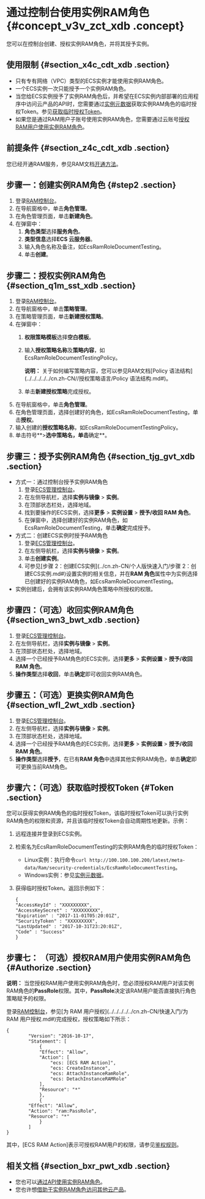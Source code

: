 # 通过控制台使用实例RAM角色 {#concept_v3v_zct_xdb .concept}

您可以在控制台创建、授权实例RAM角色，并将其授予实例。

## 使用限制 {#section_x4c_cdt_xdb .section}

-   只有专有网络（VPC）类型的ECS实例才能使用实例RAM角色。
-   一个ECS实例一次只能授予一个实例RAM角色。
-   当您给ECS实例授予了实例RAM角色后，并希望在ECS实例内部部署的应用程序中访问云产品的API时，您需要通过[实例元数据](cn.zh-CN/实例/管理实例/使用实例元数据/什么是实例元数据.md#)获取实例RAM角色的临时授权Token。参见[获取临时授权Token](#)。
-   如果您是通过RAM用户子账号使用实例RAM角色，您需要通过云账号[授权RAM用户使用实例RAM角色](#)。

## 前提条件 {#section_z4c_cdt_xdb .section}

您已经开通RAM服务，参见RAM文档[开通方法](../../../../../cn.zh-CN/产品定价/开通方法.md#)。

## 步骤一：创建实例RAM角色 {#step2 .section}

1.  登录[RAM控制台](https://ram.console.aliyun.com/#/overview)。
2.  在导航窗格中，单击**角色管理**。
3.  在角色管理页面，单击**新建角色**。
4.  在弹窗中：
    1.  **角色类型**选择**服务角色**。
    2.  **类型信息**选择**ECS 云服务器**。
    3.  输入角色名称及备注，如EcsRamRoleDocumentTesting。
    4.  单击**创建**。

## 步骤二：授权实例RAM角色 {#section_q1m_sst_xdb .section}

1.  登录[RAM控制台](https://ram.console.aliyun.com/#/overview)。
2.  在导航窗格中，单击**策略管理**。
3.  在策略管理页面，单击**新建授权策略**。
4.  在弹窗中：
    1.  **权限策略模板**选择**空白模板**。
    2.  输入**授权策略名称**及**策略内容**，如EcsRamRoleDocumentTestingPolicy。

        **说明：** 关于如何编写策略内容，您可以参见RAM文档[Policy 语法结构](../../../../../cn.zh-CN//授权策略语言/Policy 语法结构.md#)。

    3.  单击**新建授权策略**完成授权。
5.  在导航窗格中，单击**角色管理**。
6.  在角色管理页面，选择创建好的角色，如EcsRamRoleDocumentTesting，单击**授权**。
7.  输入创建的**授权策略名称**，如EcsRamRoleDocumentTestingPolicy。
8.  单击符号**\>**选中策略名，单击**确定**。

## 步骤三：授予实例RAM角色 {#section_tjg_gvt_xdb .section}

-   方式一：通过控制台授予实例RAM角色
    1.  登录[ECS管理控制台](https://ecs.console.aliyun.com)。
    2.  在左侧导航栏，选择**实例与镜像** \> **实例**。
    3.  在顶部状态栏处，选择地域。
    4.  找到要操作的ECS实例，选择**更多** \> **实例设置** \> **授予/收回 RAM 角色**。
    5.  在弹窗中，选择创建好的实例RAM角色，如EcsRamRoleDocumentTesting，单击**确定**完成授予。
-   方式二：创建ECS实例时授予RAM角色
    1.  登录[ECS管理控制台](https://ecs.console.aliyun.com)。
    2.  在左侧导航栏，选择**实例与镜像** \> **实例**。
    3.  单击**创建实例**。
    4.  可参见[步骤 2：创建ECS实例](../cn.zh-CN/个人版快速入门/步骤 2：创建ECS实例.md#)设置实例的相关信息，并在**RAM 角色**属性中为实例选择已创建好的实例RAM角色，如EcsRamRoleDocumentTesting。
-   实例创建后，会拥有该实例RAM角色策略中所授权的权限。


## 步骤四：（可选）收回实例RAM角色 {#section_wn3_bwt_xdb .section}

1.  登录[ECS管理控制台](https://ecs.console.aliyun.com)。
2.  在左侧导航栏，选择**实例与镜像** \> **实例**。
3.  在顶部状态栏处，选择地域。
4.  选择一个已经授予RAM角色的ECS实例，选择**更多** \> **实例设置** \> **授予/收回 RAM 角色**。
5.  **操作类型**选择**收回**，单击**确定**即可收回实例RAM角色。

## 步骤五：（可选）更换实例RAM角色 {#section_wfl_2wt_xdb .section}

1.  登录[ECS管理控制台](https://ecs.console.aliyun.com)。
2.  在左侧导航栏，选择**实例与镜像** \> **实例**。
3.  在顶部状态栏处，选择地域。
4.  选择一个已经授予RAM角色的ECS实例，选择**更多** \> **实例设置** \> **授予/收回 RAM 角色**。
5.  **操作类型**选择**授予**，在已有**RAM 角色**中选择其他实例RAM角色，单击**确定**即可更换当前RAM角色。

## 步骤六：（可选）获取临时授权Token {#Token .section}

您可以获得实例RAM角色的临时授权Token，该临时授权Token可以执行实例RAM角色的权限和资源，并且该临时授权Token会自动周期性地更新。示例：

1.  远程连接并登录到ECS实例。
2.  检索名为EcsRamRoleDocumentTesting的实例RAM角色的临时授权Token：
    -   Linux实例：执行命令`curl http://100.100.100.200/latest/meta-data/Ram/security-credentials/EcsRamRoleDocumentTesting`。
    -   Windows实例：参见[实例元数据](cn.zh-CN/实例/管理实例/使用实例元数据/什么是实例元数据.md#)。
3.  获得临时授权Token。返回示例如下：

    ``` {#codeblock_cyl_4pu_6h8}
    {
    "AccessKeyId" : "XXXXXXXXX",
    "AccessKeySecret" : "XXXXXXXXX",
    "Expiration" : "2017-11-01T05:20:01Z",
    "SecurityToken" : "XXXXXXXXX",
    "LastUpdated" : "2017-10-31T23:20:01Z",
    "Code" : "Success"
    }
    ```


## 步骤七： （可选）授权RAM用户使用实例RAM角色 {#Authorize .section}

**说明：** 当您授权RAM用户使用实例RAM角色时，您必须授权RAM用户对该实例RAM角色的**PassRole**权限。其中，**PassRole**决定该RAM用户能否直接执行角色策略赋予的权限。

登录[RAM控制台](https://ram.console.aliyun.com/#/overview)，参见[为 RAM 用户授权](../../../../../cn.zh-CN/快速入门/为 RAM 用户授权.md#)完成授权，授权策略如下所示：

``` {#codeblock_if9_f3f_efp}
{
        "Version": "2016-10-17",
        "Statement": [
            {
            "Effect": "Allow",
            "Action": [
                "ecs: [ECS RAM Action]",
                "ecs: CreateInstance",
                "ecs: AttachInstanceRamRole",
                "ecs: DetachInstanceRAMRole"
            ],
            "Resource": "*"
            },
            {
        "Effect": "Allow",
        "Action": "ram:PassRole",
        "Resource": "*"
            }
        ]
}
```

其中，\[ECS RAM Action\]表示可授权RAM用户的权限，请参见[鉴权规则](../cn.zh-CN/API参考/鉴权规则.md#)。

## 相关文档 {#section_bxr_pwt_xdb .section}

-   您也可以[通过API使用实例RAM角色](cn.zh-CN/安全/实例RAM角色/通过API使用实例RAM角色.md#)。
-   您也许想[借助于实例RAM角色访问其他云产品](../cn.zh-CN/最佳实践/借助于实例RAM角色访问其他云产品.md#)。

